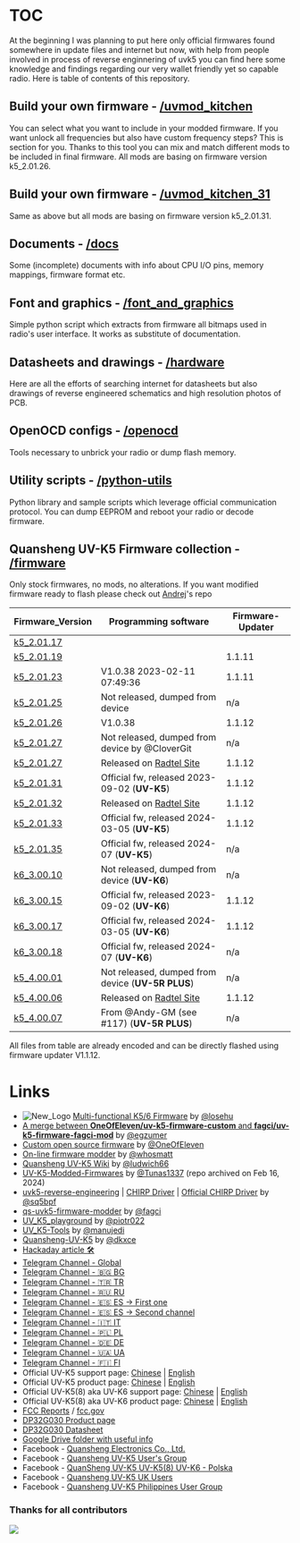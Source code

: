 # TOC
At the beginning I was planning to put here only official firmwares found somewhere in update files and internet but now, with help from people involved in process of reverse enginnering of uvk5 you can find here some knowledge and findings regarding our very wallet friendly yet so capable radio. Here is table of contents of this repository.

## Build your own firmware - [/uvmod_kitchen](/uvmod_kitchen)
You can select what you want to include in your modded firmware. If you want unlock all frequencies but also have custom frequency steps? This is section for you. Thanks to this tool you can mix and match different mods to be included in final firmware. All mods are basing on firmware version k5_2.01.26.

## Build your own firmware - [/uvmod_kitchen_31](/uvmod_kitchen_31)
Same as above but all mods are basing on firmware version k5_2.01.31.

## Documents - [/docs](/docs)
Some (incomplete) documents with info about CPU I/O pins, memory mappings, firmware format etc. 

## Font and graphics - [/font_and_graphics](/font_and_graphics)
Simple python script which extracts from firmware all bitmaps used in radio's user interface. It works as substitute of documentation.

## Datasheets and drawings - [/hardware](/hardware)
Here are all the efforts of searching internet for datasheets but also drawings of reverse engineered schematics and high resolution photos of PCB.

## OpenOCD configs - [/openocd](/openocd)
Tools necessary to unbrick your radio or dump flash memory.

## Utility scripts - [/python-utils](/python-utils)
Python library and sample scripts which leverage official communication protocol. You can dump EEPROM and reboot your radio or decode firmware. 

## Quansheng UV-K5 Firmware collection - [/firmware](/firmware)
Only stock firmwares, no mods, no alterations. If you want modified firmware ready to flash please check out [Andrej](https://github.com/Tunas1337/UV-K5-Modded-Firmwares)'s repo

| Firmware_Version                                  | Programming software                                                       | Firmware-Updater |
| --                                                | --                                                                         | --               |
| [k5_2.01.17](firmware/k5_v2.01.17_publish.bin)    |                                                                            |                  |
| [k5_2.01.19](firmware/k5_v2.01.19_publish.bin)    |                                                                            | 1.1.11           |
| [k5_2.01.23](firmware/k5_v2.01.23_publish.bin)    | V1.0.38 2023-02-11 07:49:36                                                | 1.1.11           |
| [k5_2.01.25](firmware/k5_v2.01.25_publish.bin)    | Not released, dumped from device                                           | n/a              |
| [k5_2.01.26](firmware/k5_v2.01.26_publish.bin)    | V1.0.38                                                                    | 1.1.12           |
| [k5_2.01.27](firmware/k5_v2.01.27_flashable.bin)  | Not released, dumped from device by @CloverGit                             | n/a              |
| [k5_2.01.27](firmware/RT590_v2.01.27_publish.bin) | Released on [Radtel Site](https://www.radtels.com/pages/software-download) | 1.1.12           |
| [k5_2.01.31](firmware/k5_v2.01.31_publish.bin)    | Official fw, released 2023-09-02 (**UV-K5**)                               | 1.1.12           |
| [k5_2.01.32](firmware/RT590_v2.01.32_publish.bin) | Released on [Radtel Site](https://www.radtels.com/pages/software-download) | 1.1.12           |
| [k5_2.01.33](firmware/k5_v2.01.33_publish.bin)    | Official fw, released 2024-03-05 (**UV-K5**)                               | 1.1.12           |
| [k5_2.01.35](firmware/K5_ms_lpf32_v2.01.35_publish.bin)    | Official fw, released 2024-07 (**UV-K5**)                         | n/a              |
| [k6_3.00.10](firmware/k6_v3.00.10_flashable.bin)  | Not released, dumped from device (**UV-K6**)                               | n/a              |
| [k6_3.00.15](firmware/k6_v3.00.15_publish.bin)    | Official fw, released 2023-09-02 (**UV-K6**)                               | 1.1.12           |
| [k6_3.00.17](firmware/k6_v3.00.17_publish.bin)    | Official fw, released 2024-03-05 (**UV-K6**)                               | 1.1.12           |
| [k6_3.00.18](firmware/K6_ms_lpf32_v3.00.18_publish.bin)    | Official fw, released 2024-07 (**UV-K6**)                         | n/a              |
| [k5_4.00.01](firmware/k5_v4.00.01_flashable.bin)  | Not released, dumped from device (**UV-5R PLUS**)                          | n/a              |
| [k5_4.00.06](firmware/RT600_v4.00.06_publish.bin) | Released on [Radtel Site](https://www.radtels.com/pages/software-download) | 1.1.12           |
| [k5_4.00.07](firmware/k5_v4.00.07_publish.bin)    | From @Andy-GM (see #117) (**UV-5R PLUS**)                                  | n/a              |

All files from table are already encoded and can be directly flashed using firmware updater V1.1.12. 


# Links
* ![New_Logo](https://github.com/amnemonic/Quansheng_UV-K5_Firmware/assets/29899901/9b6b8303-6a95-4c9f-81b7-52782500f833) [Multi-functional K5/6 Firmware](https://github.com/losehu/uv-k5-firmware-custom/blob/main/README_en.md) by [@losehu](https://github.com/losehu)
*  [A merge between **OneOfEleven/uv-k5-firmware-custom** and **fagci/uv-k5-firmware-fagci-mod**](https://github.com/egzumer/uv-k5-firmware-custom) by [@egzumer](https://github.com/egzumer)
* [Custom open source firmware](https://github.com/OneOfEleven/uv-k5-firmware-custom) by [@OneOfEleven](https://github.com/OneOfEleven)
* [On-line firmware modder](https://whosmatt.github.io/uvmod/)  by [@whosmatt](https://github.com/whosmatt)
* [Quansheng UV-K5 Wiki](https://github.com/ludwich66/Quansheng_UV-K5_Wiki/wiki) by [@ludwich66](https://github.com/ludwich66)
* [UV-K5-Modded-Firmwares](https://github.com/Tunas1337/UV-K5-Modded-Firmwares) by [@Tunas1337](https://github.com/Tunas1337) (repo archived on Feb 16, 2024)
* [uvk5-reverse-engineering](https://github.com/sq5bpf/uvk5-reverse-engineering) | [CHIRP Driver](https://github.com/sq5bpf/uvk5-reverse-engineering/blob/main/uvk5.py) | [Official CHIRP Driver](https://github.com/kk7ds/chirp/blob/master/chirp/drivers/uvk5.py) by [@sq5bpf](https://github.com/sq5bpf)
* [qs-uvk5-firmware-modder](https://github.com/fagci/qs-uvk5-firmware-modder) by [@fagci](https://github.com/fagci)
* [UV_K5_playground](https://github.com/piotr022/UV_K5_playground) by [@piotr022](https://github.com/piotr022)
* [UV_K5-Tools](https://github.com/manujedi/UV_K5-Tools) by [@manujedi](https://github.com/manujedi)
* [Quansheng-UV-K5](https://github.com/dkxce/Quansheng-UV-K5) by [@dkxce](https://github.com/dkxce)
* [Hackaday article 🛠](https://hackaday.com/2023/06/23/easy-modifications-for-inexpensive-radios/)
* [Telegram Channel - Global](https://t.me/quansheng_uvk5_en)
* [Telegram Channel - 🇧🇬 BG](https://t.me/quansheng_uvk5_bg)
* [Telegram Channel - 🇹🇷 TR](https://t.me/quansheng_uvk5_tr)
* [Telegram Channel - 🇷🇺 RU](https://t.me/uv_k5)
* [Telegram Channel - 🇪🇸 ES -> First one](https://t.me/Quansenguvk5) 
* [Telegram Channel - 🇪🇸 ES -> Second channel](https://t.me/QuanShengES)
* [Telegram Channel - 🇮🇹 IT](https://t.me/+W31XPFpurWk0NzM0)
* [Telegram Channel - 🇵🇱 PL](https://t.me/uvk5_pl)
* [Telegram Channel - 🇩🇪 DE](https://t.me/quanshenguv5kde)
* [Telegram Channel - 🇺🇦 UA](https://t.me/radioamators/38782)
* [Telegram Channel - 🇫🇮 FI](https://t.me/UVK5_Suomi)
* Official UV-K5 support page:              [Chinese](http://qsfj.com/support/downloads/3002) | [English](http://en.qsfj.com/support/downloads/3002)
* Official UV-K5 product page:              [Chinese](http://qsfj.com/products/3002)          | [English](http://en.qsfj.com/products/3002)
* Official UV-K5(8) aka UV-K6 support page: [Chinese](http://qsfj.com/support/downloads/3268) | [English](http://en.qsfj.com/support/downloads/3268)
* Official UV-K5(8) aka UV-K6 product page: [Chinese](http://qsfj.com/products/3268)          | [English](http://en.qsfj.com/products/3268)
* [FCC Reports](https://fcc.id/XBPUV-K5) / [fcc.gov](https://apps.fcc.gov/oetcf/eas/reports/ViewExhibitReport.cfm?mode=Exhibits&RequestTimeout=500&calledFromFrame=Y&application_id=8sqkxgC%2F1cYNHF0lGkSAwA%3D%3D&fcc_id=XBPUV-K5)
* [DP32G030 Product page](https://dnsj88.com/dp32g030lq32)
* [DP32G030 Datasheet](https://dnsj88.com/filedownload/493463)
* [Google Drive folder with useful info](https://drive.google.com/drive/folders/1NmcPb5yl5jnz7uWBO-c4B89XYL5AZeHw)
* Facebook - [Quansheng Electronics Co., Ltd.](https://www.facebook.com/QuanshengRadios/)
* Facebook - [Quansheng UV-K5 User's Group](https://www.facebook.com/groups/229333669483573/)
* Facebook - [QuanSheng UV-K5 UV-K5(8) UV-K6 - Polska](https://www.facebook.com/groups/205485455659292/)
* Facebook - [Quansheng UV-K5 UK Users](https://www.facebook.com/groups/2291286734508728/)
* Facebook - [Quansheng UV-K5 Philippines User Group](https://www.facebook.com/groups/678587170703812/)


### Thanks for all contributors

<a href="https://github.com/amnemonic/Quansheng_UV-K5_Firmware/graphs/contributors">
  <img src="https://contrib.rocks/image?repo=amnemonic/Quansheng_UV-K5_Firmware" />
</a>
